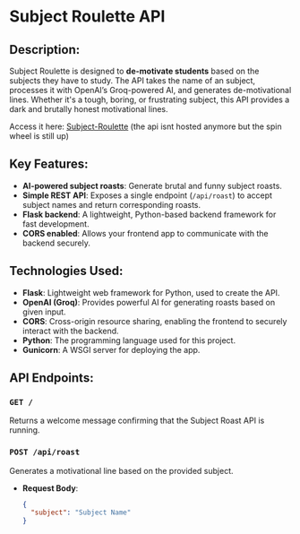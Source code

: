 # Subject Roulette API

## Description:
Subject Roulette is designed to **de-motivate students** based on the subjects they have to study. The API takes the name of an subject, processes it with OpenAI’s Groq-powered AI, and generates de-motivational lines. Whether it's a tough, boring, or frustrating subject, this API provides a dark and brutally honest motivational lines.

Access it here: [Subject-Roulette](https://sublette.netlify.app) (the api isnt hosted anymore but the spin wheel is still up)


## Key Features:
- **AI-powered subject roasts**: Generate brutal and funny subject roasts.
- **Simple REST API**: Exposes a single endpoint (`/api/roast`) to accept subject names and return corresponding roasts.
- **Flask backend**: A lightweight, Python-based backend framework for fast development.
- **CORS enabled**: Allows your frontend app to communicate with the backend securely.

## Technologies Used:
- **Flask**: Lightweight web framework for Python, used to create the API.
- **OpenAI (Groq)**: Provides powerful AI for generating roasts based on given input.
- **CORS**: Cross-origin resource sharing, enabling the frontend to securely interact with the backend.
- **Python**: The programming language used for this project.
- **Gunicorn**: A WSGI server for deploying the app.

## API Endpoints:
### `GET /`
Returns a welcome message confirming that the Subject Roast API is running.

### `POST /api/roast`
Generates a motivational line based on the provided subject.

- **Request Body**:
  ```json
  {
    "subject": "Subject Name"
  }
